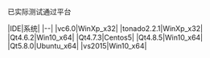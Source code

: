 已实际测试通过平台

|IDE|系统|
|--|
|vc6.0|WinXp_x32|
|tonado2.2.1|WinXp_x32|
|Qt4.6.2|Win10_x64|
|Qt4.7.3|Centos5|
|Qt4.8.5|Win10_x64|
|Qt5.8.0|Ubuntu_x64|
|vs2015|Win10_x64|
